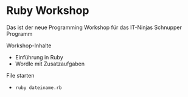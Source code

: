 # Ruby Workshop

Das ist der neue Programming Workshop für das IT-Ninjas Schnupper Programm

Workshop-Inhalte

- Einführung in Ruby
- Wordle mit Zusatzaufgaben

File starten
- `ruby dateiname.rb`